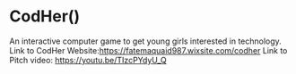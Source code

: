 # CodHer()
An interactive computer game to get young girls interested in technology.
Link to CodHer Website:https://fatemaquaid987.wixsite.com/codher
Link to Pitch video: https://youtu.be/TIzcPYdyU_Q

